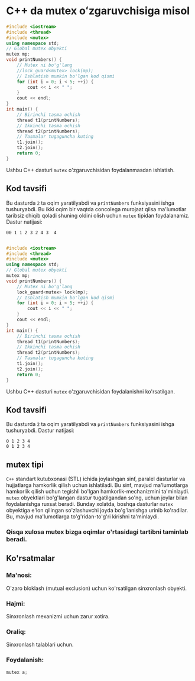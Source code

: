 # C++ da mutex oʻzgaruvchisiga misol
```cpp
#include <iostream>
#include <thread>
#include <mutex>
using namespace std;
// Global mutex obyekti
mutex mp;
void printNumbers() {
    // Mutex ni bo'g'lang
    //lock_guard<mutex> lock(mp);
    // Ishlatish mumkin bo'lgan kod qismi
    for (int i = 0; i < 5; ++i) {
        cout << i << " ";
    }
    cout << endl;
}
int main() {
    // Birinchi tasma ochish
    thread t1(printNumbers);
    // Ikkinchi tasma ochish
    thread t2(printNumbers);
    // Tasmalar tugaguncha kuting
    t1.join();
    t2.join();
    return 0;
}

```
Ushbu C++ dasturi `mutex` o'zgaruvchisidan foydalanmasdan ishlatish.
## Kod tavsifi
Bu dasturda `2` ta oqim yaratilyabdi va `printNumbers` funksiyasini ishga tushuryabdi.
Bu ikki oqim bir vaqtda concolega murojaat qilsa ma'lumotlar taribsiz chiqib qoladi shuning oldini olish uchun `mutex` tipidan foydalanamiz.
Dastur natijasi:
```console
00 1 1 2 3 2 4 3  4


```
```cpp
#include <iostream>
#include <thread>
#include <mutex>
using namespace std;
// Global mutex obyekti
mutex mp;
void printNumbers() {
    // Mutex ni bo'g'lang
    lock_guard<mutex> lock(mp);
    // Ishlatish mumkin bo'lgan kod qismi
    for (int i = 0; i < 5; ++i) {
        cout << i << " ";
    }
    cout << endl;
}
int main() {
    // Birinchi tasma ochish
    thread t1(printNumbers);
    // Ikkinchi tasma ochish
    thread t2(printNumbers);
    // Tasmalar tugaguncha kuting
    t1.join();
    t2.join();
    return 0;
}

```
Ushbu C++ dasturi `mutex` o'zgaruvchisidan foydalanishni ko'rsatilgan.
## Kod tavsifi
Bu dasturda `2` ta oqim yaratilyabdi va `printNumbers` funksiyasini ishga tushuryabdi.
Dastur natijasi:
```console
0 1 2 3 4
0 1 2 3 4
```
## mutex tipi
`C++` standart kutubxonasi (STL) ichida joylashgan sinf, paralel dasturlar va hujjatlarga hamkorlik qilish uchun ishlatiladi. 
Bu sinf, mavjud ma'lumotlarga hamkorlik qilish uchun tegishli bo'lgan hamkorlik-mechanizmini ta'minlaydi.
`mutex` obyektlari bo'g'langan dastur tugatilgandan so'ng, uchun joylar bilan foydalanishga ruxsat beradi. 
Bunday xolatda, boshqa dasturlar `mutex` obyektiga e'lon qilingan so'zlashuvchi joyda bo'g'lanishga urinib ko'radilar. 
Bu, mavjud ma'lumotlarga to'g'ridan-to'g'ri kirishni ta'minlaydi.
### Qisqa xulosa mutex bizga oqimlar o'rtasidagi tartibni taminlab beradi.
## Ko'rsatmalar
### Ma'nosi:
O'zaro bloklash (mutual exclusion) uchun ko'rsatilgan sinxronlash obyekti.
### Hajmi:
Sinxronlash mexanizmi uchun zarur xotira.
### Oraliq:
Sinxronlash talablari uchun.
### Foydalanish:
```cpp
mutex a;
```
